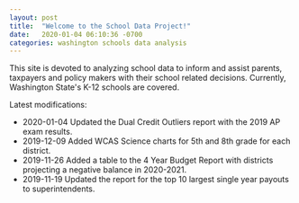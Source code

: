 ```yaml
---
layout: post
title:  "Welcome to the School Data Project!"
date:   2020-01-04 06:10:36 -0700
categories: washington schools data analysis
---
```

This site is devoted to analyzing school data to inform and assist parents, taxpayers and policy makers with their school related decisions.
Currently, Washington State's K-12 schools are covered.

Latest modifications: 
- 2020-01-04 Updated the Dual Credit Outliers report with the 2019 AP exam results.
- 2019-12-09 Added WCAS Science charts for 5th and 8th grade for each district.
- 2019-11-26 Added a table to the 4 Year Budget Report with districts projecting a negative balance in 2020-2021.
- 2019-11-19 Updated the report for the top 10 largest single year payouts to superintendents.

